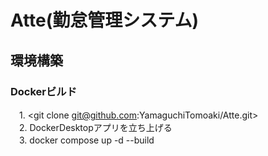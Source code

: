 # Atte(勤怠管理システム)

## 環境構築
### Dockerビルド

　1. <git clone git@github.com:YamaguchiTomoaki/Atte.git>  
　2. DockerDesktopアプリを立ち上げる  
　3. docker compose up -d --build  
